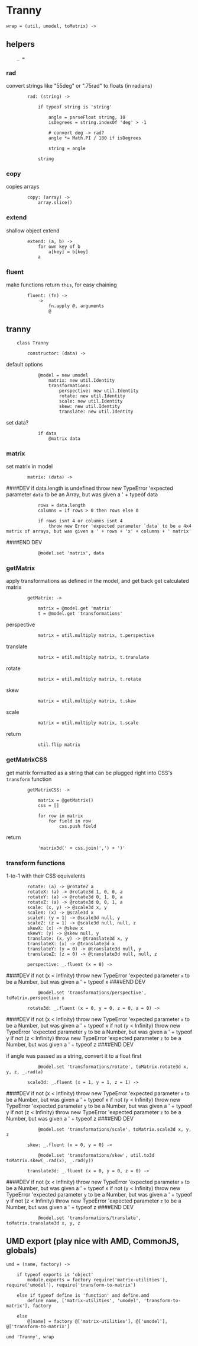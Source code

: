 # Tranny

	wrap = (util, umodel, toMatrix) ->

## helpers

		_ =

### rad
convert strings like "55deg" or ".75rad" to floats (in radians)

			rad: (string) ->

				if typeof string is 'string'

					angle = parseFloat string, 10
					isDegrees = string.indexOf 'deg' > -1

					# convert deg -> rad?
					angle *= Math.PI / 180 if isDegrees

					string = angle
				
				string

### copy
copies arrays

			copy: (array) ->
				array.slice()

### extend
shallow object extend

			extend: (a, b) ->
				for own key of b
					a[key] = b[key]
				a

### fluent
make functions return `this`, for easy chaining

			fluent: (fn) ->
				->
					fn.apply @, arguments
					@

## tranny

		class Tranny

			constructor: (data) ->

default options

				@model = new umodel
					matrix: new util.Identity
					transformations:
						perspective: new util.Identity
						rotate: new util.Identity
						scale: new util.Identity
						skew: new util.Identity
						translate: new util.Identity

set data?
			
				if data
					@matrix data

### matrix

set matrix in model

			matrix: (data) ->

####DEV
				if data.length is undefined
					throw new TypeError 'expected parameter `data` to be an Array, but was given a ' + typeof data

				rows = data.length
				columns = if rows > 0 then rows else 0

				if rows isnt 4 or columns isnt 4
					throw new Error 'expected parameter `data` to be a 4x4 matrix of arrays, but was given a ' + rows + 'x' + columns + ' matrix'
####END DEV

				@model.set 'matrix', data

### getMatrix
apply transformations as defined in the model, and get back get calculated matrix

			getMatrix: ->

				matrix = @model.get 'matrix'
				t = @model.get 'transformations'

perspective

				matrix = util.multiply matrix, t.perspective

translate

				matrix = util.multiply matrix, t.translate

rotate

				matrix = util.multiply matrix, t.rotate

skew

				matrix = util.multiply matrix, t.skew

scale

				matrix = util.multiply matrix, t.scale

return

				util.flip matrix

### getMatrixCSS
get matrix formatted as a string that can be plugged right into CSS's `transform` function
			
			getMatrixCSS: ->

				matrix = @getMatrix()
				css = []

				for row in matrix
					for field in row
						css.push field

return
				
				'matrix3d(' + css.join(',') + ')'

### transform functions
1-to-1 with their CSS equivalents

			rotate: (a) -> @rotateZ a
			rotateX: (a) -> @rotate3d 1, 0, 0, a
			rotateY: (a) -> @rotate3d 0, 1, 0, a
			rotateZ: (a) -> @rotate3d 0, 0, 1, a
			scale: (x, y) -> @scale3d x, y
			scaleX: (x) -> @scale3d x
			scaleY: (y = 1) -> @scale3d null, y
			scaleZ: (z = 1) -> @scale3d null, null, z
			skewX: (x) -> @skew x
			skewY: (y) -> @skew null, y
			translate: (x, y) -> @translate3d x, y
			translateX: (x) -> @translate3d x
			translateY: (y = 0) -> @translate3d null, y
			translateZ: (z = 0) -> @translate3d null, null, z

			perspective: _.fluent (x = 0) ->

####DEV
				if not (x < Infinity)
					throw new TypeError 'expected parameter `x` to be a Number, but was given a ' + typeof x
####END DEV

				@model.set 'transformations/perspective', toMatrix.perspective x

			rotate3d: _.fluent (x = 0, y = 0, z = 0, a = 0) ->

####DEV
				if not (x < Infinity)
					throw new TypeError 'expected parameter `x` to be a Number, but was given a ' + typeof x
				if not (y < Infinity)
					throw new TypeError 'expected parameter `y` to be a Number, but was given a ' + typeof y
				if not (z < Infinity)
					throw new TypeError 'expected parameter `z` to be a Number, but was given a ' + typeof z
####END DEV

if angle was passed as a string, convert it to a float first

				@model.set 'transformations/rotate', toMatrix.rotate3d x, y, z, _.rad(a)

			scale3d: _.fluent (x = 1, y = 1, z = 1) ->

####DEV
				if not (x < Infinity)
					throw new TypeError 'expected parameter `x` to be a Number, but was given a ' + typeof x
				if not (y < Infinity)
					throw new TypeError 'expected parameter `y` to be a Number, but was given a ' + typeof y
				if not (z < Infinity)
					throw new TypeError 'expected parameter `z` to be a Number, but was given a ' + typeof z
####END DEV

				@model.set 'transformations/scale', toMatrix.scale3d x, y, z

			skew: _.fluent (x = 0, y = 0) ->

				@model.set 'transformations/skew', util.to3d toMatrix.skew(_.rad(x), _.rad(y))

			translate3d: _.fluent (x = 0, y = 0, z = 0) ->

####DEV
				if not (x < Infinity)
					throw new TypeError 'expected parameter `x` to be a Number, but was given a ' + typeof x
				if not (y < Infinity)
					throw new TypeError 'expected parameter `y` to be a Number, but was given a ' + typeof y
				if not (z < Infinity)
					throw new TypeError 'expected parameter `z` to be a Number, but was given a ' + typeof z
####END DEV

				@model.set 'transformations/translate', toMatrix.translate3d x, y, z

## UMD export (play nice with AMD, CommonJS, globals)

	umd = (name, factory) ->

		if typeof exports is 'object'
			module.exports = factory require('matrix-utilities'), require('umodel'), require('transform-to-matrix')

		else if typeof define is 'function' and define.amd
			define name, ['matrix-utilities', 'umodel', 'transform-to-matrix'], factory

		else
			@[name] = factory @['matrix-utilities'], @['umodel'], @['transform-to-matrix']

	umd 'Tranny', wrap